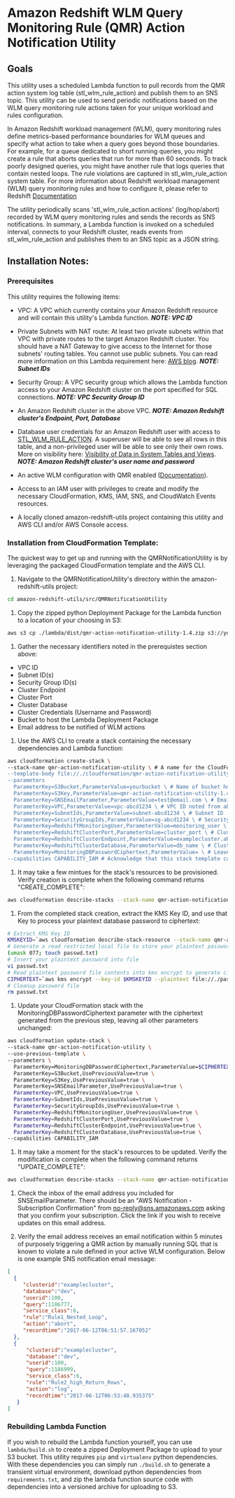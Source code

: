 # Amazon Redshift WLM Query Monitoring Rule (QMR) Action Notification Utility

## Goals
This utility uses a scheduled Lambda function to pull records from the QMR action system log table (stl_wlm_rule_action) and publish them to an SNS topic. This utility can be used to send periodic notifications based on the WLM query monitoring rule actions taken for your unique workload and rules configuration.

In Amazon Redshift workload management (WLM), query monitoring rules define metrics-based performance boundaries for WLM queues and specify what action to take when a query goes beyond those boundaries. For example, for a queue dedicated to short running queries, you might create a rule that aborts queries that run for more than 60 seconds. To track poorly designed queries, you might have another rule that logs queries that contain nested loops.  The rule violations are captured in stl_wlm_rule_action system table. For more information about Redshift workload management (WLM) query monitoring rules and how to configure it, please refer to Redshift [Documentation](http://docs.aws.amazon.com/redshift/latest/mgmt/workload-mgmt-config.html)

The utility periodically scans 'stl_wlm_rule_action.actions' (log/hop/abort) recorded by WLM query monitoring rules and sends the records as SNS notifications. In summary, a Lambda function is invoked on a scheduled interval, connects to your Redshift cluster, reads events from stl_wlm_rule_action and publishes them to an SNS topic as a JSON string.

## Installation Notes:

### Prerequisites
This utility requires the following items:

* VPC: A VPC which currently contains your Amazon Redshift resource and will contain this utility's Lambda function. ***NOTE: VPC ID***

* Private Subnets with NAT route: At least two private subnets within that VPC with private routes to the target Amazon Redshift cluster. You should have a NAT Gateway to give access to the Internet for those subnets' routing tables. You cannot use public subnets. You can read more information on this Lambda requirement here: [AWS blog](https://aws.amazon.com/blogs/aws/new-access-resources-in-a-vpc-from-your-lambda-functions/). ***NOTE: Subnet IDs***

* Security Group: A VPC security group which allows the Lambda function access to your Amazon Redshift cluster on the port specified for SQL connections. ***NOTE: VPC Security Group ID***

* An Amazon Redshift cluster in the above VPC. ***NOTE: Amazon Redshift cluster's Endpoint, Port, Database***

* Database user credentials for an Amazon Redshift user with access to [STL_WLM_RULE_ACTION](http://docs.aws.amazon.com/redshift/latest/dg/r_STL_WLM_RULE_ACTION.html). A superuser will be able to see all rows in this table, and a non-privileged user will be able to see only their own rows. More on visibility here: [Visibility of Data in System Tables and Views](http://docs.aws.amazon.com/redshift/latest/dg/c_visibility-of-data.html). ***NOTE: Amazon Redshift cluster's user name and password***

* An active WLM configuration with QMR enabled ([Documentation](http://docs.aws.amazon.com/redshift/latest/mgmt/workload-mgmt-config.html)).

* Access to an IAM user with privileges to create and modify the necessary CloudFormation, KMS, IAM, SNS, and CloudWatch Events resources.

* A locally cloned amazon-redshift-utils project containing this utility and AWS CLI and/or AWS Console access. 

### Installation from CloudFormation Template:

The quickest way to get up and running with the QMRNotificationUtility is by leveraging the packaged CloudFormation template and the AWS CLI.

1. Navigate to the QMRNotificationUtility's directory within the amazon-redshift-utils project:

```bash
cd amazon-redshift-utils/src/QMRNotificationUtility
```

1. Copy the zipped python Deployment Package for the Lambda function to a location of your choosing in S3:

```bash
aws s3 cp ./lambda/dist/qmr-action-notification-utility-1.4.zip s3://yourbucket/qmr-action-notification-utility-1.4.zip
```

1. Gather the necessary identifiers noted in the prerequistes section above:

* VPC ID
* Subnet ID(s)
* Security Group ID(s)
* Cluster Endpoint
* Cluster Port
* Cluster Database
* Cluster Credentials (Username and Password)
* Bucket to host the Lambda Deployment Package
* Email address to be notified of WLM actions

1. Use the AWS CLI to create a stack containing the necessary dependencies and Lambda function:

```bash
aws cloudformation create-stack \
--stack-name qmr-action-notification-utility \ # A name for the CloudFormation stack you're creating from a template
--template-body file://./cloudformation/qmr-action-notification-utility.yaml \ # The local yaml CloudFormation template
--parameters 
  ParameterKey=S3Bucket,ParameterValue=yourbucket \ # Name of bucket hosting the Lambda Deployment Package from step 2
  ParameterKey=S3Key,ParameterValue=qmr-action-notification-utility-1.4.zip \ # Key of the Lambda Deployment Package from step 2
  ParameterKey=SNSEmailParameter,ParameterValue=test@email.com \ # Email address to be notified of WLM actions
  ParameterKey=VPC,ParameterValue=vpc-abcd1234 \ # VPC ID noted from above
  ParameterKey=SubnetIds,ParameterValue=subnet-abcd1234 \ # Subnet ID 
  ParameterKey=SecurityGroupIds,ParameterValue=sg-abcd1234 \ # Security Group ID 
  ParameterKey=RedshiftMonitoringUser,ParameterValue=monitoring_user \ # Cluster username 
  ParameterKey=RedshiftClusterPort,ParameterValue=cluster_port \ # Cluster port
  ParameterKey=RedshiftClusterEndpoint,ParameterValue=examplecluster.abcd12340987.us-east-1.redshift.amazonaws.com \ # Cluster endpoint
  ParameterKey=RedshiftClusterDatabase,ParameterValue=db_name \ # Cluster database
  ParameterKey=MonitoringDBPasswordCiphertext,ParameterValue= \ # Leave this blank/as-is for now
--capabilities CAPABILITY_IAM # Acknowledge that this stack template can create IAM resources within the account
```

1. It may take a few mintues for the stack's resources to be provisioned. Verify creation is complete when the following command returns "CREATE_COMPLETE":

```bash
aws cloudformation describe-stacks --stack-name qmr-action-notification-utility --query 'Stacks[0].StackStatus' --output text
```

1. From the completed stack creation, extract the KMS Key ID, and use that Key to process your plaintext database password to ciphertext:

```bash
# Extract KMS Key ID
KMSKEYID=`aws cloudformation describe-stack-resource --stack-name qmr-action-notification-utility --logical-resource-id RedshiftKMSKey --query 'StackResourceDetail.PhysicalResourceId' --output text`
# Generate a read restricted local file to store your plaintext password
(umask 077; touch passwd.txt)
# Insert your plaintext password into file
vi passwd.txt
# Read plaintext password file contents into kms encrypt to generate ciphertext
CIPHERTEXT=`aws kms encrypt --key-id $KMSKEYID --plaintext file://./passwd.txt --query 'CiphertextBlob' --output text`
# Cleanup password file
rm passwd.txt
```

1. Update your CloudFormation stack with the MonitoringDBPasswordCiphertext parameter with the ciphertext generated from the previous step, leaving all other parameters unchanged:

```bash
aws cloudformation update-stack \
--stack-name qmr-action-notification-utility \
--use-previous-template \
--parameters \
  ParameterKey=MonitoringDBPasswordCiphertext,ParameterValue=$CIPHERTEXT \
  ParameterKey=S3Bucket,UsePreviousValue=true \
  ParameterKey=S3Key,UsePreviousValue=true \
  ParameterKey=SNSEmailParameter,UsePreviousValue=true \ 
  ParameterKey=VPC,UsePreviousValue=true \
  ParameterKey=SubnetIds,UsePreviousValue=true \
  ParameterKey=SecurityGroupIds,UsePreviousValue=true \
  ParameterKey=RedshiftMonitoringUser,UsePreviousValue=true \
  ParameterKey=RedshiftClusterPort,UsePreviousValue=true \
  ParameterKey=RedshiftClusterEndpoint,UsePreviousValue=true \
  ParameterKey=RedshiftClusterDatabase,UsePreviousValue=true \
--capabilities CAPABILITY_IAM
```

1. It may take a moment for the stack's resources to be updated. Verify the modification is complete when the following command returns "UPDATE_COMPLETE":

```bash
aws cloudformation describe-stacks --stack-name qmr-action-notification-utility --query 'Stacks[0].StackStatus' --output text
```

1. Check the inbox of the email address you included for SNSEmailParameter. There should be an "AWS Notification - Subscription Confirmation" from no-reply@sns.amazonaws.com asking that you confirm your subscription. Click the link if you wish to receive updates on this email address.  

1. Verify the email address receives an email notification within 5 minutes of purposely triggering a QMR action by manually running SQL that is known to violate a rule defined in your active WLM configuration. Below is one example SNS notification email message:

```json
[
  {
     "clusterid":"examplecluster",
     "database":"dev",
     "userid":100,
     "query":1186777,
     "service_class":6,
     "rule":"Rule1_Nested_Loop",
     "action":"abort",
     "recordtime":"2017-06-12T06:51:57.167052"
  },
  {
      "clusterid":"examplecluster",
      "database":"dev",
      "userid":100,
      "query":1186999,
      "service_class":6,
      "rule":"Rule2_high_Return_Rows",
      "action":"log",
      "recordtime":"2017-06-12T06:53:48.935375"
   }
]
```

### Rebuilding Lambda Function

If you wish to rebuild the Lambda function yourself, you can use `lambda/build.sh` to create a zipped Deployment Package to upload to your S3 bucket. This utility requires `pip` and `virtualenv` python dependencies. With these dependencies you can simply run `./build.sh` to generate a transient virtual environment, download python dependencies from `requirements.txt`, and zip the lambda function source code with dependencies into a versioned archive for uploading to S3.

